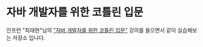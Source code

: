 # 자바 개발자를 위한 코틀린 입문
인프런 "최태현"님의 ["자바 개발자를 위한 코틀린 입문"](https://www.inflearn.com/course/java-to-kotlin) 강의를 들으면서 같이 실습해보는 저장소 입니다.



